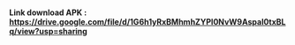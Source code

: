 #### Link download APK : https://drive.google.com/file/d/1G6h1yRxBMhmhZYPI0NvW9Aspal0txBLq/view?usp=sharing
